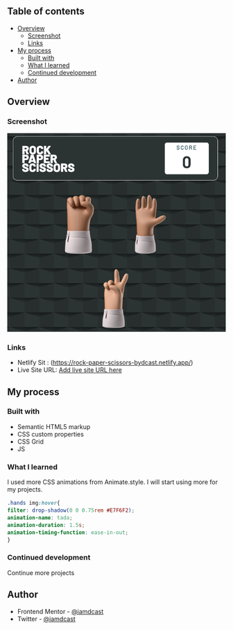 ## Table of contents

- [Overview](#overview)
  - [Screenshot](#screenshot)
  - [Links](#links)
- [My process](#my-process)
  - [Built with](#built-with)
  - [What I learned](#what-i-learned)
  - [Continued development](#continued-development)
- [Author](#author)



## Overview

### Screenshot

![](./screenshot.png)

### Links

- Netlify Sit : (https://rock-paper-scissors-bydcast.netlify.app/)
- Live Site URL: [Add live site URL here](https://your-live-site-url.com)

## My process

### Built with

- Semantic HTML5 markup
- CSS custom properties
- CSS Grid
- JS 

### What I learned

I used more CSS animations from Animate.style. I will start using more for my projects.


```css
.hands img:hover{
filter: drop-shadow(0 0 0.75rem #E7F6F2);
animation-name: tada;
animation-duration: 1.5s;
animation-timing-function: ease-in-out;
}
```

### Continued development

Continue more projects





## Author

- Frontend Mentor - [@iamdcast](https://www.frontendmentor.io/profile/iamdcast)
- Twitter - [@iamdcast](https://www.twitter.com/iamdcast)


